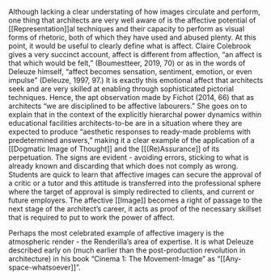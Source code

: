 Although lacking a clear understating of how images circulate and perform, one thing that architects are very well aware of is the affective potential of [[Representation]]al techniques and their capacity to perform as visual forms of rhetoric, both of which they have used and abused plenty. At this point, it would be useful to clearly define what is affect. Claire Colebrook gives a very succinct account, affect is different from affection, “an affect is that which would be felt,” (Boumestteer, 2019, 70) or as in the words of Deleuze himself, “affect becomes sensation, sentiment, emotion, or even impulse” (Deleuze, 1997, 97.) It is exactly this emotional affect that architects seek and are very skilled at enabling through sophisticated pictorial techniques. Hence, the apt observation made by Fichot (2014, 66) that as architects “we are disciplined to be affective labourers.” She goes on to explain that in the context of the explicitly hierarchal power dynamics within educational facilities architects-to-be are in a situation where they are expected to produce “aesthetic responses to ready-made problems with predetermined answers,” making it a clear example of the application of a [[Dogmatic Image of Thought]] and the [[(Re)Assurance]] of its perpetuation. The signs are evident - avoiding errors, sticking to what is already known and discarding that which does not comply as wrong. Students are quick to learn that affective images can secure the approval of a critic or a tutor and this attitude is transferred into the professional sphere where the target of approval is simply redirected to clients, and current or future employers. The affective [[Image]] becomes a right of passage to the next stage of the architect’s career, it acts as proof of the necessary skillset that is required to put to work the power of affect.

Perhaps the most celebrated example of affective imagery is the atmospheric render - the Renderilla’s area of expertise. It is what Deleuze described early on (much earlier than the post-production revolution in architecture) in his book “Cinema 1: The Movement-Image” as “[[Any-space-whatsoever]]”.
